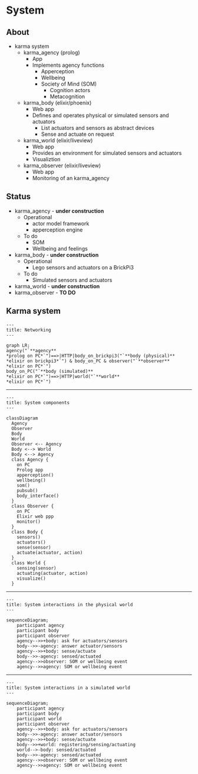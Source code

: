 # System

## About

* karma system
  * karma_agency (prolog)
    * App
    * Implements agency functions
      * Apperception
      * Wellbeing
      * Society of Mind (SOM)
        * Cognition actors
        * Metacognition
  * karma_body (elixir/phoenix)
    * Web app
    * Defines and operates physical or simulated sensors and actuators
      * List actuators and sensors as abstract devices
      * Sense and actuate on request
  * karma_world (elixir/liveview)
    * Web app
    * Provides an environment for simulated sensors and actuators
    * Visualiztion
  * karma_observer (elixir/liveview)
    * Web app
    * Monitoring of an karma_agency

## Status

* karma_agency - **under construction**
  * Operational
    * actor model framework
    * apperception engine
  * To do
    * SOM
    * Wellbeing and feelings
* karma_body - **under construction**
  * Operational
    * Lego sensors and actuators on a BrickPi3
  * To do
    * Simulated sensors and actuators
* karma_world - **under construction**
* karma_observer - **TO DO**

## Karma system

```mermaid
---
title: Networking
---

graph LR;
agency("`**agency**
*prolog on PC*`")==>|HTTP|body_on_brickpi3("`**body (physical)**
*elixir on brickpi3*`") & body_on_PC & observer("`**observer**
*elixir on PC*`") 
body_on_PC("`**body (simulated)**
*elixir on PC*`")==>|HTTP|world("`**world**
*elixir on PC*`")

```

----

``` mermaid
---
title: System components
---

classDiagram
  Agency
  Observer
  Body
  World
  Observer <-- Agency
  Body <--> World
  Body <--> Agency
  class Agency {
    on PC
    Prolog app
    apperception()
    wellbeing()
    som()
    pubsub()
    body_interface()
  }
  class Observer {
    on PC
    Elixir web ppp
    monitor()
  }
  class Body {
    sensors()
    actuators()
    sense(sensor)
    actuate(actuator, action)
  }
  class World {
    sensing(sensor)
    actuating(actuator, action)
    visualize()
  }

```

----

```mermaid
---
title: System interactions in the physical world
---

sequenceDiagram;
    participant agency
    participant body
    participant observer
    agency-->>+body: ask for actuators/sensors
    body-->>-agency: answer actuator/sensors
    agency-->>+body: sense/actuate
    body-->>-agency: sensed/actuated
    agency-->>observer: SOM or wellbeing event
    agency-->>agency: SOM or wellbeing event
```

----

```mermaid
---
title: System interactions in a simulated world
---

sequenceDiagram;
    participant agency
    participant body
    participant world
    participant observer
    agency-->>+body: ask for actuators/sensors
    body-->>-agency: answer actuator/sensors
    agency-->>+body: sense/actuate
    body-->>+world: registering/sensing/actuating
    world-->-body: sensed/actuated
    body-->>-agency: sensed/actuated
    agency-->>observer: SOM or wellbeing event
    agency-->>agency: SOM or wellbeing event
```
